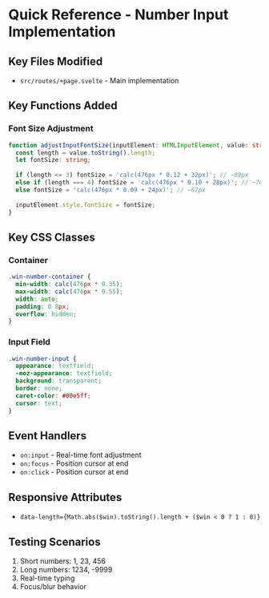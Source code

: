 # Quick Reference - Number Input Implementation

## Key Files Modified
- `src/routes/+page.svelte` - Main implementation

## Key Functions Added

### Font Size Adjustment
```typescript
function adjustInputFontSize(inputElement: HTMLInputElement, value: string | number) {
  const length = value.toString().length;
  let fontSize: string;
  
  if (length <= 3) fontSize = 'calc(476px * 0.12 + 32px)'; // ~89px
  else if (length === 4) fontSize = 'calc(476px * 0.10 + 28px)'; // ~76px  
  else fontSize = 'calc(476px * 0.09 + 24px)'; // ~67px
  
  inputElement.style.fontSize = fontSize;
}
```

## Key CSS Classes

### Container
```css
.win-number-container {
  min-width: calc(476px * 0.35);
  max-width: calc(476px * 0.55); 
  width: auto;
  padding: 0 8px;
  overflow: hidden;
}
```

### Input Field
```css
.win-number-input {
  appearance: textfield;
  -moz-appearance: textfield;
  background: transparent;
  border: none;
  caret-color: #00e5ff;
  cursor: text;
}
```

## Event Handlers
- `on:input` - Real-time font adjustment
- `on:focus` - Position cursor at end
- `on:click` - Position cursor at end

## Responsive Attributes
- `data-length={Math.abs($win).toString().length + ($win < 0 ? 1 : 0)}`

## Testing Scenarios
1. Short numbers: 1, 23, 456
2. Long numbers: 1234, -9999
3. Real-time typing
4. Focus/blur behavior
